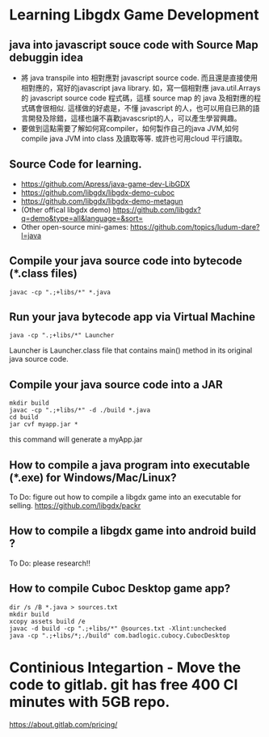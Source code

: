 
# Learning Libgdx Game Development
## java into javascript souce code with Source Map debuggin idea
- 將 java transpile into 相對應對 javascript source code. 而且還是直接使用相對應的，寫好的javascript java library.
如，寫一個相對應 java.util.Arrays 的 javascript source code 程式碼，這樣 source map 的 java 及相對應的程式碼會很相似. 這樣做的好處是，不懂 javascript 的人，也可以用自已熟的語言開發及除錯，這樣也讓不喜歡javascsript的人，可以產生學習興趣。
- 要做到這點需要了解如何寫compiler，如何製作自己的java JVM,如何compile java JVM into class 及讀取等等. 或許也可用cloud 平行讀取。

## Source Code for learning.
- https://github.com/Apress/java-game-dev-LibGDX
- https://github.com/libgdx/libgdx-demo-cuboc
- https://github.com/libgdx/libgdx-demo-metagun
- (Other offical libgdx demo) https://github.com/libgdx?q=demo&type=all&language=&sort=
- Other open-source mini-games: https://github.com/topics/ludum-dare?l=java

## Compile your java source code into bytecode (*.class files)

```
javac -cp ".;+libs/*" *.java
```
## Run your java bytecode app via Virtual Machine

```
java -cp ".;+libs/*" Launcher
```
Launcher is Launcher.class file that contains main() method in its original java source code.

## Compile your java source code into a JAR
```
mkdir build
javac -cp ".;+libs/*" -d ./build *.java
cd build
jar cvf myapp.jar *
```
this command will generate a myApp.jar

## How to compile a java program into executable (*.exe) for Windows/Mac/Linux?

To Do: figure out how to compile a libgdx game into an executable for selling.
https://github.com/libgdx/packr

## How to compile a libgdx game into android build ?
To Do: please research!!

## How to compile Cuboc Desktop game app?
```
dir /s /B *.java > sources.txt              
mkdir build
xcopy assets build /e
javac -d build -cp ".;+libs/*" @sources.txt -Xlint:unchecked 
java -cp ".;+libs/*;./build" com.badlogic.cubocy.CubocDesktop
```
# Continious Integartion - Move the code to gitlab. git has free 400 CI minutes with 5GB repo.
https://about.gitlab.com/pricing/
